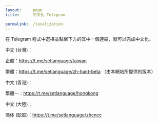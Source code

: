 ```yaml
---
layout:     page
title:      中文化 Telegram

permalink:  /localization
---
```



在 Telegram 程式中選擇並點擊下方的其中一個連結，就可以完成中文化。



中文 (台灣)：

正體：https://t.me/setlanguage/taiwan

繁體：https://t.me/setlanguage/zh-hant-beta
（由本網站所提供的版本）



中文 (香港)：

繁體一：https://t.me/setlanguage/hongkong



中文 (大陸)：

简体 (聪聪)：https://t.me/setlanguage/zhcncc
